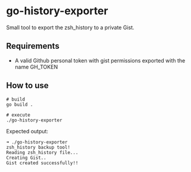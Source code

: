 # go-history-exporter
Small tool to export the zsh_history to a private Gist.


## Requirements
* A valid Github personal token with gist permissions exported with the name GH_TOKEN

## How to use
```
# build 
go build . 

# execute
./go-history-exporter
``````

Expected output:
```
➜ ./go-history-exporter
zsh_history backup tool!
Reading zsh_history file...
Creating Gist..
Gist created successfully!!
```
